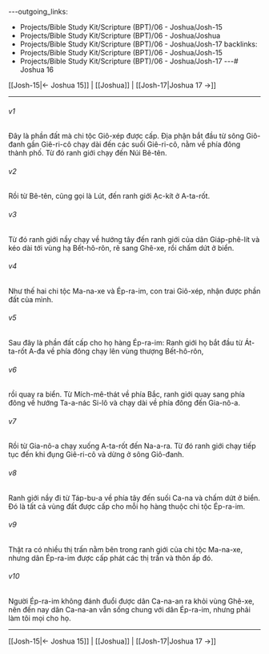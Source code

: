 ---outgoing_links:
  - Projects/Bible Study Kit/Scripture (BPT)/06 - Joshua/Josh-15
  - Projects/Bible Study Kit/Scripture (BPT)/06 - Joshua/Joshua
  - Projects/Bible Study Kit/Scripture (BPT)/06 - Joshua/Josh-17
backlinks:
  - Projects/Bible Study Kit/Scripture (BPT)/06 - Joshua/Josh-15
  - Projects/Bible Study Kit/Scripture (BPT)/06 - Joshua/Josh-17
---# Joshua 16

[[Josh-15|← Joshua 15]] | [[Joshua]] | [[Josh-17|Joshua 17 →]]
***



###### v1 
Đây là phần đất mà chi tộc Giô-xép được cấp. Địa phận bắt đầu từ sông Giô-đanh gần Giê-ri-cô chạy dài đến các suối Giê-ri-cô, nằm về phía đông thành phố. Từ đó ranh giới chạy đến Núi Bê-tên. 

###### v2 
Rồi từ Bê-tên, cũng gọi là Lút, đến ranh giới Ạc-kít ở A-ta-rốt. 

###### v3 
Từ đó ranh giới nầy chạy về hướng tây đến ranh giới của dân Giáp-phê-lít và kéo dài tới vùng hạ Bết-hô-rôn, rẽ sang Ghê-xe, rồi chấm dứt ở biển. 

###### v4 
Như thế hai chi tộc Ma-na-xe và Ép-ra-im, con trai Giô-xép, nhận được phần đất của mình. 

###### v5 
Sau đây là phần đất cấp cho họ hàng Ép-ra-im: Ranh giới họ bắt đầu từ Át-ta-rốt A-đa về phía đông chạy lên vùng thượng Bết-hô-rôn, 

###### v6 
rồi quay ra biển. Từ Mích-mê-thát về phía Bắc, ranh giới quay sang phía đông về hướng Ta-a-nác Si-lô và chạy dài về phía đông đến Gia-nô-a. 

###### v7 
Rồi từ Gia-nô-a chạy xuống A-ta-rốt đến Na-a-ra. Từ đó ranh giới chạy tiếp tục đến khi đụng Giê-ri-cô và dừng ở sông Giô-đanh. 

###### v8 
Ranh giới nầy đi từ Táp-bu-a về phía tây đến suối Ca-na và chấm dứt ở biển. Đó là tất cả vùng đất được cấp cho mỗi họ hàng thuộc chi tộc Ép-ra-im. 

###### v9 
Thật ra có nhiều thị trấn nằm bên trong ranh giới của chi tộc Ma-na-xe, nhưng dân Ép-ra-im được cấp phát các thị trấn và thôn ấp đó. 

###### v10 
Người Ép-ra-im không đánh đuổi được dân Ca-na-an ra khỏi vùng Ghê-xe, nên đến nay dân Ca-na-an vẫn sống chung với dân Ép-ra-im, nhưng phải làm tôi mọi cho họ.

***
[[Josh-15|← Joshua 15]] | [[Joshua]] | [[Josh-17|Joshua 17 →]]
